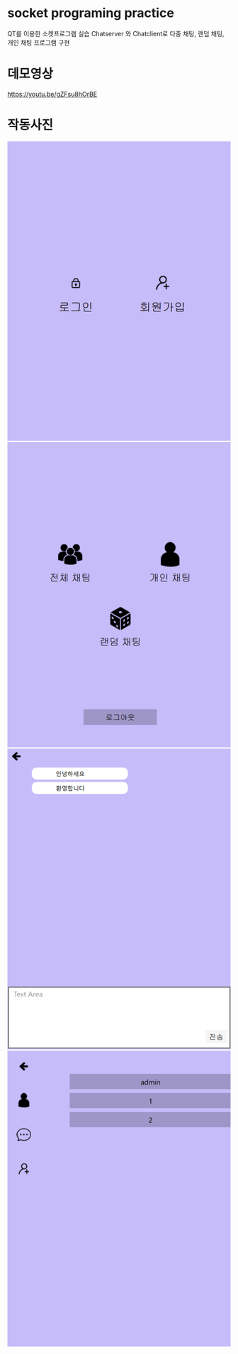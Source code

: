 # socket programing practice
QT를 이용한 소켓프로그램 실습
Chatserver 와 Chatclient로 다중 채팅, 랜덤 채팅, 개인 채팅 프로그램 구현

# 데모영상
https://youtu.be/gZFsu8hOrBE
# 작동사진
![구조도](img/1.png)  
![구조도](img/2.png)  
![구조도](img/3.png)  
![구조도](img/4.png)  

